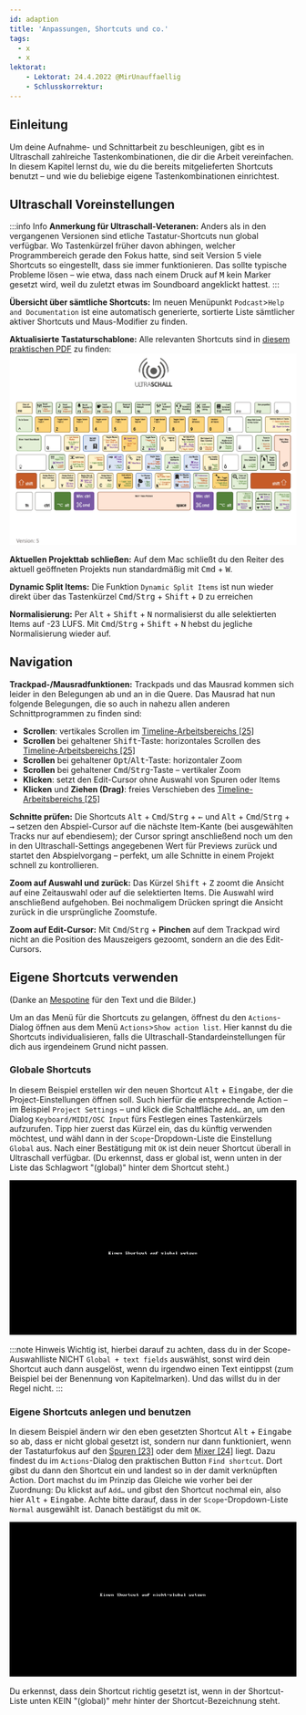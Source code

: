```yaml
---
id: adaption
title: 'Anpassungen, Shortcuts und co.'
tags:
  - x
  - x
lektorat:
    - Lektorat: 24.4.2022 @MirUnauffaellig
    - Schlusskorrektur: 
---
```


<!-- @todo: Gif loops nur bei Bedarf starten (Gif verändern) -->

## Einleitung

Um deine Aufnahme- und Schnittarbeit zu beschleunigen, gibt es in Ultraschall zahlreiche Tastenkombinationen, die dir die Arbeit vereinfachen. In diesem Kapitel lernst du, wie du die bereits mitgelieferten Shortcuts benutzt – und wie du beliebige eigene Tastenkombinationen einrichtest.

## Ultraschall Voreinstellungen

:::info Info 
**Anmerkung für Ultraschall-Veteranen:** Anders als in den vergangenen Versionen sind etliche Tastatur-Shortcuts nun global verfügbar. Wo Tastenkürzel früher davon abhingen, welcher Programmbereich gerade den Fokus hatte, sind seit Version 5 viele Shortcuts so eingestellt, dass sie immer funktionieren. Das sollte typische Probleme lösen – wie etwa, dass nach einem Druck auf <kbd>M</kbd> kein Marker gesetzt wird, weil du zuletzt etwas im Soundboard angeklickt hattest.
:::

**Übersicht über sämtliche Shortcuts:** Im neuen Menüpunkt `Podcast`>`Help and Documentation` ist eine automatisch generierte, sortierte Liste sämtlicher aktiver Shortcuts und Maus-Modifier zu finden.

**Aktualisierte Tastaturschablone:** Alle relevanten Shortcuts sind in [diesem praktischen PDF](http://url.ultraschall-podcast.de/keymap5) zu finden: 
[![Keymap](https://raw.githubusercontent.com/Ultraschall/ultraschall-manual/main/assets/images/Anpassungen-und-Shortcuts/keymap.jpg)](http://url.ultraschall-podcast.de/keymap5)

**Aktuellen Projekttab schließen:** Auf dem Mac schließt du den Reiter des aktuell geöffneten Projekts nun standardmäßig mit <kbd>Cmd</kbd> + <kbd>W</kbd>.

**Dynamic Split Items:** Die Funktion `Dynamic Split Items` ist nun wieder direkt über das Tastenkürzel <kbd>Cmd</kbd>/<kbd>Strg</kbd> + <kbd>Shift</kbd> + <kbd>D</kbd> zu erreichen

**Normalisierung:** Per <kbd>Alt</kbd> + <kbd>Shift</kbd> + <kbd>N</kbd> normalisierst du alle selektierten Items auf -23 LUFS. Mit <kbd>Cmd</kbd>/<kbd>Strg</kbd> + <kbd>Shift</kbd> + <kbd>N</kbd> hebst du jegliche Normalisierung wieder auf.

## Navigation

**Trackpad-/Mausradfunktionen:** Trackpads und das Mausrad kommen sich leider in den Belegungen ab und an in die Quere. Das Mausrad hat nun folgende Belegungen, die so auch in nahezu allen anderen Schnittprogrammen zu finden sind:

- **Scrollen**: vertikales Scrollen im [Timeline-Arbeitsbereichs [25]](GUI-overview#bereich-arbeitsfläche)
- **Scrollen** bei gehaltener <kbd>Shift</kbd>-Taste: horizontales Scrollen des [Timeline-Arbeitsbereichs [25]](GUI-overview#bereich-arbeitsfläche)
- **Scrollen** bei gehaltener <kbd>Opt</kbd>/<kbd>Alt</kbd>-Taste: horizontaler Zoom
- **Scrollen** bei gehaltener <kbd>Cmd</kbd>/<kbd>Strg</kbd>-Taste – vertikaler Zoom
- **Klicken**: setzt den Edit-Cursor ohne Auswahl von Spuren oder Items
- **Klicken** und **Ziehen (Drag)**: freies Verschieben des [Timeline-Arbeitsbereichs [25]](GUI-overview#bereich-arbeitsfläche) <!-- [ ] ToDo: prüfen und gegebenenfalls korrigieren -->

**Schnitte prüfen:** Die Shortcuts <kbd>Alt</kbd> + <kbd>Cmd</kbd>/<kbd>Strg</kbd> + <kbd>←</kbd> und <kbd>Alt</kbd> + <kbd>Cmd</kbd>/<kbd>Strg</kbd> + <kbd>→</kbd> setzen den Abspiel-Cursor auf die nächste Item-Kante (bei ausgewählten Tracks nur auf ebendiesem); der Cursor springt anschließend noch um den in den Ultraschall-Settings angegebenen Wert für Previews zurück und startet den Abspielvorgang – perfekt, um alle Schnitte in einem Projekt schnell zu kontrollieren.

**Zoom auf Auswahl und zurück:** Das Kürzel <kbd>Shift</kbd> + <kbd>Z</kbd> zoomt die Ansicht auf eine Zeitauswahl oder auf die selektierten Items. Die Auswahl wird anschließend aufgehoben. Bei nochmaligem Drücken springt die Ansicht zurück in die ursprüngliche Zoomstufe.

**Zoom auf Edit-Cursor:** Mit <kbd>Cmd</kbd>/<kbd>Strg</kbd> + **Pinchen** auf dem Trackpad wird nicht an die Position des Mauszeigers gezoomt, sondern an die des Edit-Cursors.

## Eigene Shortcuts verwenden

(Danke an [Mespotine](https://mespotine.de) für den Text und die Bilder.) <!-- @todo: Bei Mespotine fragen, ob dieser Hinweis entfallen kann -->

Um an das Menü für die Shortcuts zu gelangen, öffnest du den `Actions`-Dialog öffnen aus dem Menü `Actions`>`Show action list`. Hier kannst du die Shortcuts individualisieren, falls die Ultraschall-Standardeinstellungen für dich aus irgendeinem Grund nicht passen.

### Globale Shortcuts

In diesem Beispiel erstellen wir den neuen Shortcut <kbd>Alt</kbd> + <kbd>Eingabe</kbd>, der die Project-Einstellungen öffnen soll. Such hierfür die entsprechende Action – im Beispiel `Project Settings` – und klick die Schaltfläche `Add…` an, um den Dialog `Keyboard/MIDI/OSC Input` fürs Festlegen eines Tastenkürzels aufzurufen. Tipp hier zuerst das Kürzel ein, das du künftig verwenden möchtest, und wähl dann in der `Scope`-Dropdown-Liste die Einstellung `Global` aus. Nach einer Bestätigung mit `OK` ist dein neuer Shortcut überall in Ultraschall verfügbar. (Du erkennst, dass er global ist, wenn unten in der Liste das Schlagwort "(global)" hinter dem Shortcut steht.)

![Shortcuts Global](https://raw.githubusercontent.com/Ultraschall/ultraschall-manual/main/assets/images/Anpassungen-und-Shortcuts/globale_shortcuts.gif)

:::note Hinweis
Wichtig ist, hierbei darauf zu achten, dass du in der Scope-Auswahlliste NICHT `Global + text fields` auswählst, sonst wird dein Shortcut auch dann ausgelöst, wenn du irgendwo einen Text eintippst (zum Beispiel bei der Benennung von Kapitelmarken). Und das willst du in der Regel nicht.
:::

### Eigene Shortcuts anlegen und benutzen

In diesem Beispiel ändern wir den eben gesetzten Shortcut <kbd>Alt</kbd> + <kbd>Eingabe</kbd> so ab, dass er nicht global gesetzt ist, sondern nur dann funktioniert, wenn der Tastaturfokus auf den [Spuren [23]](GUI-overview) oder dem [Mixer [24]](GUI-overview) liegt. Dazu findest du im `Actions`-Dialog den praktischen Button `Find shortcut`. Dort gibst du dann den Shortcut ein und landest so in der damit verknüpften Action. Dort machst du im Prinzip das Gleiche wie vorher bei der Zuordnung: Du klickst auf `Add…` und gibst den Shortcut nochmal ein, also hier <kbd>Alt</kbd> + <kbd>Eingabe</kbd>. Achte bitte darauf, dass in der `Scope`-Dropdown-Liste `Normal` ausgewählt ist. Danach bestätigst du mit `OK`.

![Shortcuts Local](https://raw.githubusercontent.com/Ultraschall/ultraschall-manual/main/assets/images/Anpassungen-und-Shortcuts/lokale_shortcuts.gif)

Du erkennst, dass dein Shortcut richtig gesetzt ist, wenn in der Shortcut-Liste unten KEIN "(global)" mehr hinter der Shortcut-Bezeichnung steht.

<!-- [ ] ToDo für V2: das Kapitel existiert noch nicht
## Kontrollgeräte verwenden (Midi, OSC, etc.)

:::info Info
Du kannst alle Shortcuts auch per Midi und OSC ansteuern. Hinweise dazu sind im Kapitel [Sonstiges](https://pad.gwdg.de/sLRAFF9eS0OwYFuobe_wZw#) zu finden. 
:::
-->
